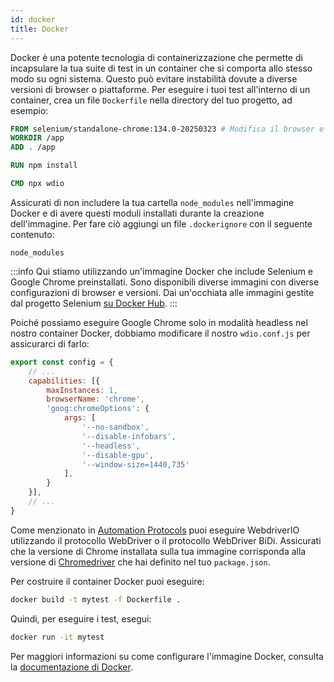 ```yaml
---
id: docker
title: Docker
---
```


Docker è una potente tecnologia di containerizzazione che permette di incapsulare la tua suite di test in un container che si comporta allo stesso modo su ogni sistema. Questo può evitare instabilità dovute a diverse versioni di browser o piattaforme. Per eseguire i tuoi test all'interno di un container, crea un file `Dockerfile` nella directory del tuo progetto, ad esempio:

```Dockerfile
FROM selenium/standalone-chrome:134.0-20250323 # Modifica il browser e la versione in base alle tue esigenze
WORKDIR /app
ADD . /app

RUN npm install

CMD npx wdio
```

Assicurati di non includere la tua cartella `node_modules` nell'immagine Docker e di avere questi moduli installati durante la creazione dell'immagine. Per fare ciò aggiungi un file `.dockerignore` con il seguente contenuto:

```
node_modules
```

:::info
Qui stiamo utilizzando un'immagine Docker che include Selenium e Google Chrome preinstallati. Sono disponibili diverse immagini con diverse configurazioni di browser e versioni. Dai un'occhiata alle immagini gestite dal progetto Selenium [su Docker Hub](https://hub.docker.com/u/selenium).
:::

Poiché possiamo eseguire Google Chrome solo in modalità headless nel nostro container Docker, dobbiamo modificare il nostro `wdio.conf.js` per assicurarci di farlo:

```js title="wdio.conf.js"
export const config = {
    // ...
    capabilities: [{
        maxInstances: 1,
        browserName: 'chrome',
        'goog:chromeOptions': {
            args: [
                '--no-sandbox',
                '--disable-infobars',
                '--headless',
                '--disable-gpu',
                '--window-size=1440,735'
            ],
        }
    }],
    // ...
}
```

Come menzionato in [Automation Protocols](/docs/automationProtocols) puoi eseguire WebdriverIO utilizzando il protocollo WebDriver o il protocollo WebDriver BiDi. Assicurati che la versione di Chrome installata sulla tua immagine corrisponda alla versione di [Chromedriver](https://www.npmjs.com/package/chromedriver) che hai definito nel tuo `package.json`.

Per costruire il container Docker puoi eseguire:

```sh
docker build -t mytest -f Dockerfile .
```

Quindi, per eseguire i test, esegui:

```sh
docker run -it mytest
```

Per maggiori informazioni su come configurare l'immagine Docker, consulta la [documentazione di Docker](https://docs.docker.com/).